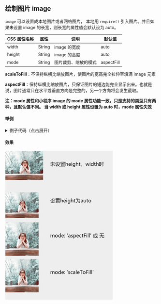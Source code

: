 ## 绘制图片 image

`image` 可以设置成本地图片或者网络图片， 本地用 `require()` 引入图片。并且如果未设置 image 的长宽，则长宽的属性值会默认设为 auto。

| CSS 属性名称 | 属性   | 说明                 | 默认值     |
| ------------ | ------ | -------------------- | ---------- |
| width        | String | image 的宽度         | auto       |
| height       | String | image 的高度         | auto       |
| mode         | String | 图片裁剪、缩放的模式 | aspectFill |

**scaleToFill**：不保持纵横比缩放图片，使图片的宽高完全拉伸至填满 image 元素

**aspectFill**：保持纵横比缩放图片，只保证图片的短边能完全显示出来。也就是说，图片通常只在水平或垂直方向是完整的，另一个方向将会发生截取。

**注：mode 属性和小程序 image 的 mode 属性功能一致，只是支持的类型只有两种，且默认值不同。 当 width 或 height 属性设置为 auto 时，mode 属性失效**

#### 举例

<details><summary>例子代码（点击展开）</summary><br>

```javascript
return {
  width: '654px',
  height: '1000px',
  background: '#eee',
  views: [
    {
      type: 'image',
      url: require('./assets/avatar.png')
    },
    {
      type: 'text',
      text: '未设置height、width时',
      css: {
        left: '270px',
        top: '60px',
        fontSize: '30px'
      }
    },
    {
      type: 'image',
      url: require('./assets/avatar.png'),
      css: {
        width: '200px',
        height: 'auto',
        top: '250px'
      }
    },
    {
      type: 'text',
      text: '设置height为auto',
      css: {
        left: '270px',
        top: '280px',
        fontSize: '30px'
      }
    },
    {
      type: 'image',
      url: require('./assets/avatar.png'),
      css: {
        width: '200px',
        height: '200px',
        top: '430px'
      }
    },
    {
      type: 'text',
      text: "mode: 'aspectFill' 或 无",
      css: {
        left: '270px',
        fontSize: '30px',
        top: '490px'
      }
    },
    {
      type: 'image',
      url: require('./assets/avatar.png'),
      css: {
        width: '200px',
        height: '200px',
        mode: 'scaleToFill',
        top: '650px'
      }
    },
    {
      type: 'text',
      text: "mode: 'scaleToFill'",
      css: {
        left: '270px',
        top: '710px',
        fontSize: '30px'
      }
    }
  ]
}
```

</details>

#### 效果

![iamge](../_images/image.png)
